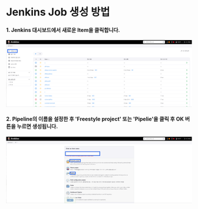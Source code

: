 # Jenkins Job 생성 방법

#### 1. Jenkins 대시보드에서 **새로운 Item**을 클릭합니다.

![jenkins-Job](images/create-1.png)

#### 2. Pipeline의 이름을 설정한 후 'Freestyle project' 또는 'Pipelie'을 클릭 후 OK 버튼을 누르면 생성됩니다.

![jenkins-Job](images/create-2.png)
